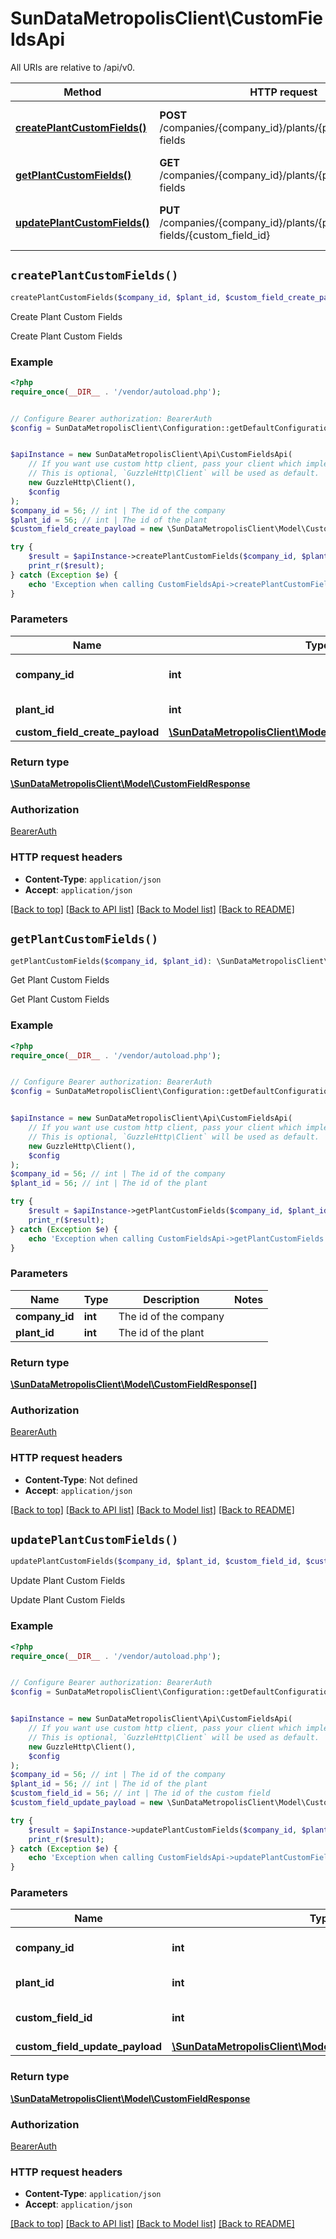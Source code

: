 # SunDataMetropolisClient\CustomFieldsApi

All URIs are relative to /api/v0.

Method | HTTP request | Description
------------- | ------------- | -------------
[**createPlantCustomFields()**](CustomFieldsApi.md#createPlantCustomFields) | **POST** /companies/{company_id}/plants/{plant_id}/custom-fields | Create Plant Custom Fields
[**getPlantCustomFields()**](CustomFieldsApi.md#getPlantCustomFields) | **GET** /companies/{company_id}/plants/{plant_id}/custom-fields | Get Plant Custom Fields
[**updatePlantCustomFields()**](CustomFieldsApi.md#updatePlantCustomFields) | **PUT** /companies/{company_id}/plants/{plant_id}/custom-fields/{custom_field_id} | Update Plant Custom Fields


## `createPlantCustomFields()`

```php
createPlantCustomFields($company_id, $plant_id, $custom_field_create_payload): \SunDataMetropolisClient\Model\CustomFieldResponse
```

Create Plant Custom Fields

Create Plant Custom Fields

### Example

```php
<?php
require_once(__DIR__ . '/vendor/autoload.php');


// Configure Bearer authorization: BearerAuth
$config = SunDataMetropolisClient\Configuration::getDefaultConfiguration()->setAccessToken('YOUR_ACCESS_TOKEN');


$apiInstance = new SunDataMetropolisClient\Api\CustomFieldsApi(
    // If you want use custom http client, pass your client which implements `GuzzleHttp\ClientInterface`.
    // This is optional, `GuzzleHttp\Client` will be used as default.
    new GuzzleHttp\Client(),
    $config
);
$company_id = 56; // int | The id of the company
$plant_id = 56; // int | The id of the plant
$custom_field_create_payload = new \SunDataMetropolisClient\Model\CustomFieldCreatePayload(); // \SunDataMetropolisClient\Model\CustomFieldCreatePayload

try {
    $result = $apiInstance->createPlantCustomFields($company_id, $plant_id, $custom_field_create_payload);
    print_r($result);
} catch (Exception $e) {
    echo 'Exception when calling CustomFieldsApi->createPlantCustomFields: ', $e->getMessage(), PHP_EOL;
}
```

### Parameters

Name | Type | Description  | Notes
------------- | ------------- | ------------- | -------------
 **company_id** | **int**| The id of the company |
 **plant_id** | **int**| The id of the plant |
 **custom_field_create_payload** | [**\SunDataMetropolisClient\Model\CustomFieldCreatePayload**](../Model/CustomFieldCreatePayload.md)|  | [optional]

### Return type

[**\SunDataMetropolisClient\Model\CustomFieldResponse**](../Model/CustomFieldResponse.md)

### Authorization

[BearerAuth](../../README.md#BearerAuth)

### HTTP request headers

- **Content-Type**: `application/json`
- **Accept**: `application/json`

[[Back to top]](#) [[Back to API list]](../../README.md#endpoints)
[[Back to Model list]](../../README.md#models)
[[Back to README]](../../README.md)

## `getPlantCustomFields()`

```php
getPlantCustomFields($company_id, $plant_id): \SunDataMetropolisClient\Model\CustomFieldResponse[]
```

Get Plant Custom Fields

Get Plant Custom Fields

### Example

```php
<?php
require_once(__DIR__ . '/vendor/autoload.php');


// Configure Bearer authorization: BearerAuth
$config = SunDataMetropolisClient\Configuration::getDefaultConfiguration()->setAccessToken('YOUR_ACCESS_TOKEN');


$apiInstance = new SunDataMetropolisClient\Api\CustomFieldsApi(
    // If you want use custom http client, pass your client which implements `GuzzleHttp\ClientInterface`.
    // This is optional, `GuzzleHttp\Client` will be used as default.
    new GuzzleHttp\Client(),
    $config
);
$company_id = 56; // int | The id of the company
$plant_id = 56; // int | The id of the plant

try {
    $result = $apiInstance->getPlantCustomFields($company_id, $plant_id);
    print_r($result);
} catch (Exception $e) {
    echo 'Exception when calling CustomFieldsApi->getPlantCustomFields: ', $e->getMessage(), PHP_EOL;
}
```

### Parameters

Name | Type | Description  | Notes
------------- | ------------- | ------------- | -------------
 **company_id** | **int**| The id of the company |
 **plant_id** | **int**| The id of the plant |

### Return type

[**\SunDataMetropolisClient\Model\CustomFieldResponse[]**](../Model/CustomFieldResponse.md)

### Authorization

[BearerAuth](../../README.md#BearerAuth)

### HTTP request headers

- **Content-Type**: Not defined
- **Accept**: `application/json`

[[Back to top]](#) [[Back to API list]](../../README.md#endpoints)
[[Back to Model list]](../../README.md#models)
[[Back to README]](../../README.md)

## `updatePlantCustomFields()`

```php
updatePlantCustomFields($company_id, $plant_id, $custom_field_id, $custom_field_update_payload): \SunDataMetropolisClient\Model\CustomFieldResponse
```

Update Plant Custom Fields

Update Plant Custom Fields

### Example

```php
<?php
require_once(__DIR__ . '/vendor/autoload.php');


// Configure Bearer authorization: BearerAuth
$config = SunDataMetropolisClient\Configuration::getDefaultConfiguration()->setAccessToken('YOUR_ACCESS_TOKEN');


$apiInstance = new SunDataMetropolisClient\Api\CustomFieldsApi(
    // If you want use custom http client, pass your client which implements `GuzzleHttp\ClientInterface`.
    // This is optional, `GuzzleHttp\Client` will be used as default.
    new GuzzleHttp\Client(),
    $config
);
$company_id = 56; // int | The id of the company
$plant_id = 56; // int | The id of the plant
$custom_field_id = 56; // int | The id of the custom field
$custom_field_update_payload = new \SunDataMetropolisClient\Model\CustomFieldUpdatePayload(); // \SunDataMetropolisClient\Model\CustomFieldUpdatePayload

try {
    $result = $apiInstance->updatePlantCustomFields($company_id, $plant_id, $custom_field_id, $custom_field_update_payload);
    print_r($result);
} catch (Exception $e) {
    echo 'Exception when calling CustomFieldsApi->updatePlantCustomFields: ', $e->getMessage(), PHP_EOL;
}
```

### Parameters

Name | Type | Description  | Notes
------------- | ------------- | ------------- | -------------
 **company_id** | **int**| The id of the company |
 **plant_id** | **int**| The id of the plant |
 **custom_field_id** | **int**| The id of the custom field |
 **custom_field_update_payload** | [**\SunDataMetropolisClient\Model\CustomFieldUpdatePayload**](../Model/CustomFieldUpdatePayload.md)|  | [optional]

### Return type

[**\SunDataMetropolisClient\Model\CustomFieldResponse**](../Model/CustomFieldResponse.md)

### Authorization

[BearerAuth](../../README.md#BearerAuth)

### HTTP request headers

- **Content-Type**: `application/json`
- **Accept**: `application/json`

[[Back to top]](#) [[Back to API list]](../../README.md#endpoints)
[[Back to Model list]](../../README.md#models)
[[Back to README]](../../README.md)
